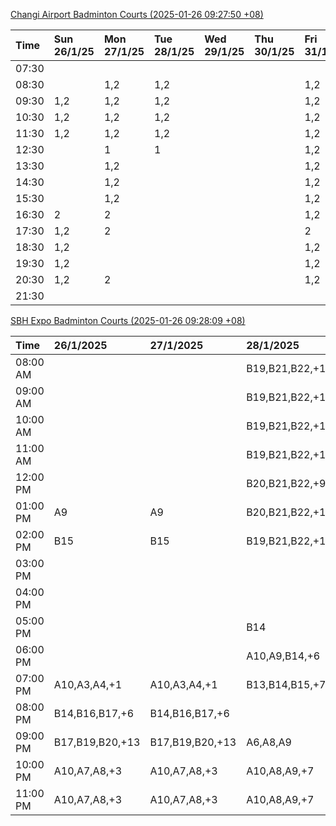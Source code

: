 [Changi Airport Badminton Courts (2025-01-26 09:27:50 +08)](https://www.carc.org.sg/FacilityBooking.aspx)

| Time   | Sun 26/1/25   | Mon 27/1/25   | Tue 28/1/25   | Wed 29/1/25   | Thu 30/1/25   | Fri 31/1/25   | Sat 1/2/25   |
|:-------|:--------------|:--------------|:--------------|:--------------|:--------------|:--------------|:-------------|
| 07:30  |               |               |               |               |               |               |              |
| 08:30  |               | 1,2           | 1,2           |               |               | 1,2           |              |
| 09:30  | 1,2           | 1,2           | 1,2           |               |               | 1,2           | 1            |
| 10:30  | 1,2           | 1,2           | 1,2           |               |               | 1,2           |              |
| 11:30  | 1,2           | 1,2           | 1,2           |               |               | 1,2           |              |
| 12:30  |               | 1             | 1             |               |               | 1,2           | 1            |
| 13:30  |               | 1,2           |               |               |               | 1,2           | 1,2          |
| 14:30  |               | 1,2           |               |               |               | 1,2           | 1,2          |
| 15:30  |               | 1,2           |               |               |               | 1,2           | 1,2          |
| 16:30  | 2             | 2             |               |               |               | 1,2           | 1,2          |
| 17:30  | 1,2           | 2             |               |               |               | 2             | 1,2          |
| 18:30  | 1,2           |               |               |               |               | 1,2           | 1,2          |
| 19:30  | 1,2           |               |               |               |               | 1,2           | 1,2          |
| 20:30  | 1,2           | 2             |               |               |               | 1,2           | 1,2          |
| 21:30  |               |               |               |               |               |               |              |

[SBH Expo Badminton Courts (2025-01-26 09:28:09 +08)](https://singaporebadmintonhall.getomnify.com/widgets/O3MRKGBH359GA55KHMG1RD)

| Time     | 26/1/2025       | 27/1/2025       | 28/1/2025       | 29/1/2025   | 30/1/2025   | 31/1/2025       | 1/2/2025        |
|:---------|:----------------|:----------------|:----------------|:------------|:------------|:----------------|:----------------|
| 08:00 AM |                 |                 | B19,B21,B22,+14 |             |             |                 | B19,B21,B22,+15 |
| 09:00 AM |                 |                 | B19,B21,B22,+14 |             |             |                 | B19,B21,B22,+15 |
| 10:00 AM |                 |                 | B19,B21,B22,+15 |             |             |                 | B19,B20,B21,+15 |
| 11:00 AM |                 |                 | B19,B21,B22,+13 |             |             |                 | B17,B20,B21,+14 |
| 12:00 PM |                 |                 | B20,B21,B22,+9  |             |             |                 | B19,B21,B22,+19 |
| 01:00 PM | A9              | A9              | B20,B21,B22,+12 |             |             |                 | B19,B21,B22,+19 |
| 02:00 PM | B15             | B15             | B19,B21,B22,+13 |             |             |                 | B19,B21,B22,+17 |
| 03:00 PM |                 |                 |                 |             |             |                 | B19,B20,B21,+12 |
| 04:00 PM |                 |                 |                 |             |             | B13,B15,B21,+5  | A10,A9,B11,+6   |
| 05:00 PM |                 |                 | B14             |             |             | B14,B15,B21,+5  | A6,A7,A8,+3     |
| 06:00 PM |                 |                 | A10,A9,B14,+6   |             |             | B20,B21,B22,+10 | A7,B21,B22,+2   |
| 07:00 PM | A10,A3,A4,+1    | A10,A3,A4,+1    | B13,B14,B15,+7  |             |             | B19,B21,B22,+14 | A1,B21,B22      |
| 08:00 PM | B14,B16,B17,+6  | B14,B16,B17,+6  |                 |             |             | B17,B18,B22,+10 | B19,B21,B22,+12 |
| 09:00 PM | B17,B19,B20,+13 | B17,B19,B20,+13 | A6,A8,A9        |             |             | B17,B18,B22,+12 | B20,B21,B22,+11 |
| 10:00 PM | A10,A7,A8,+3    | A10,A7,A8,+3    | A10,A8,A9,+7    |             |             |                 | B20,B21,B22,+17 |
| 11:00 PM | A10,A7,A8,+3    | A10,A7,A8,+3    | A10,A8,A9,+7    |             |             |                 | B20,B21,B22,+18 |
